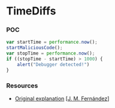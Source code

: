 # TimeDiffs

### POC

```javascript
var startTime = performance.now();
startMaliciousCode();
var stopTime = performance.now();
if ((stopTime - startTime) > 1000) {
    alert("Debugger detected!")
}
```
### Resources

- [Original explanation](https://x-c3ll.github.io/posts/javascript-antidebugging/#0x03-differences-of-time) [[J. M. Fernández](https://x-c3ll.github.io/posts)]
